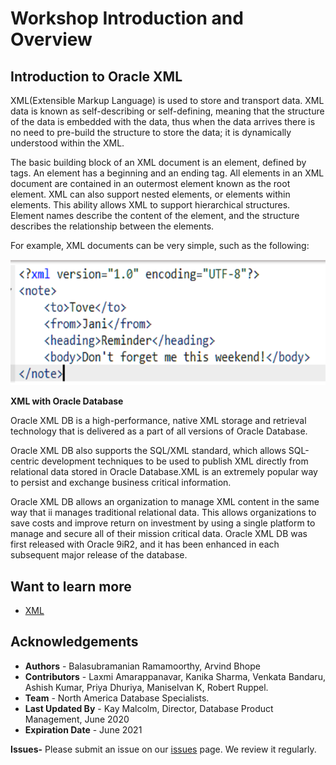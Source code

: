 # Workshop Introduction and Overview

## Introduction to Oracle XML 

XML(Extensible Markup Language) is used to store and transport data. XML data is known as self-describing or self-defining, meaning that the structure of the data is embedded with the data, thus when the data arrives there is no need to pre-build the structure to store the data; it is dynamically understood within the XML.

The basic building block of an XML document is an element, defined by tags. An element has a beginning and an ending tag. All elements in an XML document are contained in an outermost element known as the root element. XML can also support nested elements, or elements within elements. This ability allows XML to support hierarchical structures. Element names describe the content of the element, and the structure describes the relationship between the elements.

For example, XML documents can be very simple, such as the following:


 ![](./images/xml_snapa.png " ") 


**XML with Oracle Database**

Oracle XML DB is a high-performance, native XML storage and retrieval technology that is delivered as a part of all versions of Oracle Database. 

Oracle XML DB also supports the SQL/XML standard, which allows SQL-centric development techniques to be used to publish XML directly from relational data stored in Oracle Database.XML is an extremely popular way to persist and exchange business critical information.

[](youtube:lGQvxPCYR2c)

Oracle XML DB allows an organization to manage XML content in the same way that ii manages traditional relational data. This allows organizations to save costs and improve return on investment by using a single platform to manage and secure all of their mission critical data. Oracle XML DB was first released with Oracle 9iR2, and it has been enhanced in each subsequent major release of the database.

 
## Want to learn more
- [XML](https://docs.oracle.com/en/database/oracle/oracle-database/19/adjsn/index.html)

## Acknowledgements

- **Authors** - Balasubramanian Ramamoorthy, Arvind Bhope
- **Contributors** - Laxmi Amarappanavar, Kanika Sharma, Venkata Bandaru, Ashish Kumar, Priya Dhuriya, Maniselvan K, Robert Ruppel.
- **Team** - North America Database Specialists.
- **Last Updated By** - Kay Malcolm, Director, Database Product Management, June 2020
- **Expiration Date** - June 2021   

**Issues-**
Please submit an issue on our [issues](https://github.com/oracle/learning-library/issues) page. We review it regularly.
      



